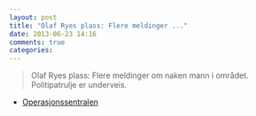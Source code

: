 ```yaml
---
layout: post
title: "Olaf Ryes plass: Flere meldinger ..."
date: 2013-06-23 14:16
comments: true
categories: 
---
```


> Olaf Ryes plass: Flere meldinger om naken mann i området. Politipatrulje er underveis.
- [Operasjonssentralen](https://twitter.com/oslopolitiops/status/348776463924862977)
